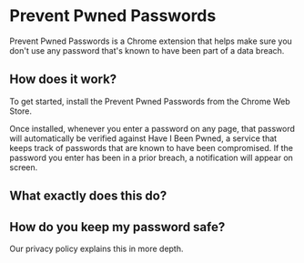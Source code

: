 # Prevent Pwned Passwords

Prevent Pwned Passwords is a Chrome extension that helps make sure you don't use any password that's known to have been part of a data breach.

## How does it work?

To get started, install the Prevent Pwned Passwords from the Chrome Web Store.

Once installed, whenever you enter a password on any page, that password will automatically be verified against Have I Been Pwned, a service that keeps track of passwords that are known to have been compromised. If the password you enter has been in a prior breach, a notification will appear on screen.

## What exactly does this do?

## How do you keep my password safe?

Our privacy policy explains this in more depth.
